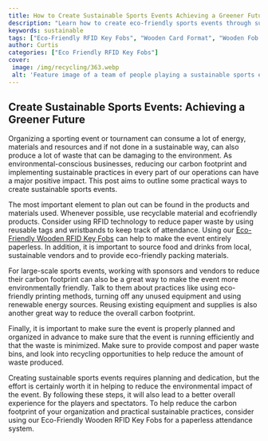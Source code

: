 ```yaml
---
title: How to Create Sustainable Sports Events Achieving a Greener Future
description: "Learn how to create eco-friendly sports events through sustainable planning and resource management Discover helpful tips on minimizing environmental impact and taking steps towards creating a greener future"
keywords: sustainable
tags: ["Eco-Friendly RFID Key Fobs", "Wooden Card Format", "Wooden Fob Format", "Event Venues"]
author: Curtis
categories: ["Eco Friendly RFID Key Fobs"]
cover: 
 image: /img/recycling/363.webp
 alt: 'Feature image of a team of people playing a sustainable sports event with a green and blue sky in the background'
---
```

## Create Sustainable Sports Events: Achieving a Greener Future

Organizing a sporting event or tournament can consume a lot of energy, materials and resources and if not done in a sustainable way, can also produce a lot of waste that can be damaging to the environment. As environmental-conscious businesses, reducing our carbon footprint and implementing sustainable practices in every part of our operations can have a major positive impact. This post aims to outline some practical ways to create sustainable sports events. 

The most important element to plan out can be found in the products and materials used. Whenever possible, use recyclable material and ecofriendly products. Consider using RFID technology to reduce paper waste by using reusable tags and wristbands to keep track of attendance. Using our [Eco-Friendly Wooden RFID Key Fobs](/eco-friendly-rfid-key-fobs) can help to make the event entirely paperless. In addition, it is important to source food and drinks from local, sustainable vendors and to provide eco-friendly packing materials. 

For large-scale sports events, working with sponsors and vendors to reduce their carbon footprint can also be a great way to make the event more environmentally friendly. Talk to them about practices like using eco-friendly printing methods, turning off any unused equipment and using renewable energy sources. Reusing existing equipment and supplies is also another great way to reduce the overall carbon footprint. 

Finally, it is important to make sure the event is properly planned and organized in advance to make sure that the event is running efficiently and that the waste is minimized. Make sure to provide compost and paper waste bins, and look into recycling opportunities to help reduce the amount of waste produced. 

Creating sustainable sports events requires planning and dedication, but the effort is certainly worth it in helping to reduce the environmental impact of the event. By following these steps, it will also lead to a better overall experience for the players and spectators. To help reduce the carbon footprint of your organization and practical sustainable practices, consider using our Eco-Friendly Wooden RFID Key Fobs for a paperless attendance system.
